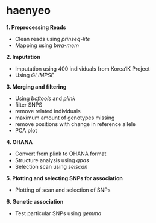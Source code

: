 # haenyeo

**1. Preprocessing Reads**
  - Clean reads using *prinseq-lite*
  - Mapping using *bwa-mem*

**2. Imputation**
  - Imputation using 400 individuals from Korea1K Project
  - Using *GLIMPSE*

**3. Merging and filtering**
  - Using *bcftools* and *plink*
  - filter SNPS
  - remove related individuals
  - maximum amount of genotypes missing 
  - remove positions with change in reference allele
  - PCA plot
  
 **4. OHANA**
  - Convert from plink to OHANA format
  - Structure analysis using *qpas*
  - Selection scan using *selscan*

 
**5. Plotting and selecting SNPs for association**
  - Plotting of scan and selection of SNPs
 
**6. Genetic association**
  - Test particular SNPs using *gemma*
